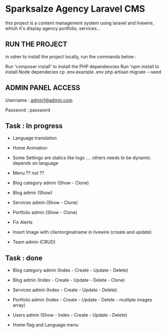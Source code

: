 # Sparksalze Agency Laravel CMS

this project is a content management system using laravel and livewire, which it's display agency portfolio, services...


## RUN THE PROJECT

in odrer to install the project locally, run the commands below :

Run 'composer install' to install the PHP dependencies
Run 'npm install to install Node dependecies
cp .env.example .env
php artisan migrate --seed


## ADMIN PANEL ACCESS

Username : admin1@admin.com

Password : password


## Task : In progress

- Language translation 

- Home Animation

- Some Settings are statics like logo .... others needs to be dynamic depends on language

- Menu ?? not ??

- Blog category admin (Show - Clone)

- Blog admin (Show) 

- Services admin (Show - Clone)

- Portfolio admin (Show - Clone) 

- Fix Alerts

- Insert Image with clientorginalname in livewire (create and update)

- Team admin (CRUD) 

## Task : done 

- Blog category admin (Index - Create - Update - Delete) 

- Blog admin (Index - Create - Update - Delete - Clone) 

- Services admin (Index - Create - Update - Delete) 

- Portfolio admin (Index - Create - Update - Delete - mutliple images array) 

- Users admin (Show -   Index - Create - Update - Delete) 

- Home flag and Language menu 